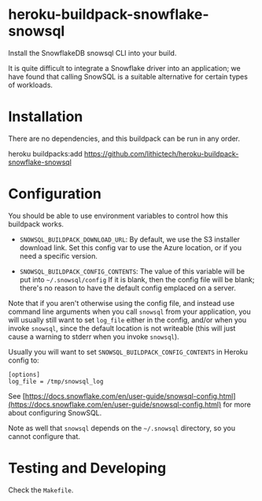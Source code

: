 # heroku-buildpack-snowflake-snowsql

Install the SnowflakeDB snowsql CLI into your build.

It is quite difficult to integrate a Snowflake driver into an application;
we have found that calling SnowSQL is a suitable alternative for certain types of workloads.

# Installation

There are no dependencies, and this buildpack can be run in any order.

heroku buildpacks:add https://github.com/lithictech/heroku-buildpack-snowflake-snowsql 

# Configuration

You should be able to use environment variables to control
how this buildpack works.

- `SNOWSQL_BUILDPACK_DOWNLOAD_URL`: By default, we use the S3 installer download link.
  Set this config var to use the Azure location, or if you need a specific version.

- `SNOWSQL_BUILDPACK_CONFIG_CONTENTS`: The value of this variable will be put into `~/.snowsql/config`
  If it is blank, then the config file will be blank; there's no reason to have the default config emplaced
  on a server.

Note that if you aren't otherwise using the config file,
and instead use command line arguments when you call `snowsql` from your application,
you will usually still want to set `log_file` either in the config, and/or when you invoke `snowsql`,
since the default location is not writeable (this will just cause a warning to stderr when you invoke `snowsql`).

Usually you will want to set `SNOWSQL_BUILDPACK_CONFIG_CONTENTS` in Heroku config to:

```
[options]
log_file = /tmp/snowsql_log
```

See [https://docs.snowflake.com/en/user-guide/snowsql-config.html](https://docs.snowflake.com/en/user-guide/snowsql-config.html)
for more about configuring SnowSQL.

Note as well that `snowsql` depends on the `~/.snowsql` directory, so you cannot configure that.

# Testing and Developing

Check the `Makefile`.
